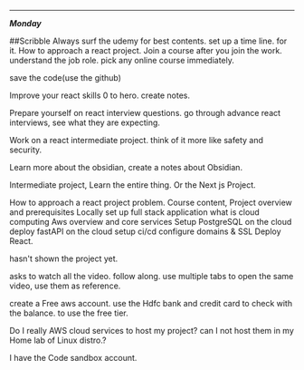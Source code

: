 ****

***Monday*** 

##Scribble 
Always surf the udemy for best contents. set up a time line.  for it. 
How to approach a react project. 
Join a course after you join the work. understand the job role. 
pick any online course immediately.

save the code(use the github)

Improve your react skills 0 to hero.  create notes. 

Prepare yourself on react interview questions. go through advance react interviews, see what they are expecting. 

Work on a react intermediate project. 
think of it more like safety and security. 

Learn more about the obsidian, create a notes about Obsidian. 




Intermediate project, Learn the entire thing. 
Or the Next js Project. 

How to approach a react project problem. 
Course content, 
Project overview and prerequisites
Locally set up full stack application
what is cloud computing
Aws overview and core services
Setup PostgreSQL on the cloud
deploy fastAPI on the cloud
setup ci/cd
configure domains & SSL
Deploy React. 

hasn't shown the project yet. 



asks to watch all the video. 
follow along. 
use multiple tabs to open the same video, use them as reference. 

create a Free aws account. 
use the Hdfc bank and credit card to check with the balance. to use the free tier. 


Do I really AWS cloud services to host my project?
can I not host them in my Home lab of Linux distro.?


I have the Code sandbox account. 

